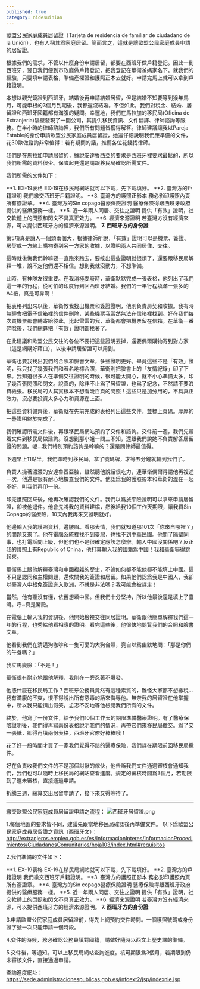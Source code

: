 ```yaml
---
published: true
category: nidesuinian
---
```

歐盟公民家庭成員居留證（Tarjeta de residencia de familiar de ciudadano de la Unión），也有人稱其爲家庭居留。簡而言之，這就是讓歐盟公民家庭成員申請的居留證。

根據我們的需求，不管以什麼身份申請居留，都要在西班牙做戶籍登記。因此一到西班牙，翌日我們便到市政廳做戶籍登記，把我登記在華衛爸媽家名下。就我們的經驗，只要填申請表格，準備產權證和護照正本去就好。申請完馬上就可以拿到戶籍證明。

本想以觀光簽證到西班牙，結婚後再申請結婚居留，但是結婚不知要等到猴年馬月，可能申根的3個月到期後，我都還沒結婚。不但如此，我們對稅金、結婚、居留證和西班牙國籍都有滿腹的疑問。幸運地，我們在馬拉加的移民局(Oficina de Extranjeria)隔壁發現了一間公司，其提供移民資訊、文件翻譯、律師諮詢等服務。在半小時的律師諮詢裡，我們所有問題皆獲得解答。律師建議讓我以Pareja Estable的身份申請歐盟公民家庭成員居留證，她還仔細說明我們應準備的文件，花30歐做諮詢非常值得！若有疑問的話，推薦各位花錢找律師。

我們是在馬拉加申請居留的，據說安達魯西亞的要求是西班牙裡要求最鬆的，所以我們所需的資料很少。保險起見還是請跟移民局確認所需文件。

我們所需的文件如下：

**1. EX-19表格
   EX-19在移民局網站就可以下載，先下載填好。
**2. 臺灣方的戶籍證明
   我們繳交西班牙戶籍證明。
**3. 臺灣方的護照正影本
   務必影印護照內頁所有簽證章。
**4. 臺灣方的Sin copago醫療保險證明
   醫療保險得跟西班牙政府提供的醫療服務一樣。
**5. 近一年兩人同居、交往之證明
   提供「有效」證明，社交軟體上的閃照和閃文不具真正效力。
**6. 經濟來源證明
   若臺灣方沒有經濟來源，可以提供西班牙方的經濟來源證明。
**7. 西班牙方的身份證**

第5項真是讓人一個頭兩個大，根據律師所說，「有效」證明可以是機票、簽證、房契或一方線上購物寄到另一方家的收據，以證明兩人共同居住、交往。

這時就後悔我們幹嘛要一直跑來跑去，要挖出這些證明就很煩了，還要跟移民局解釋一堆，說不定他們還不相信。想到我就沒動力，不想準備。

此時，有神隊友很重要。在我消極耍廢時，華衛默默完成一張表格，他列出了我們這一年的行程，從可怕的印度行到回西班牙結婚。我們的一年行程填滿一張多的A4紙，真是可靠啊！

把表格列出來以後，華衛教我找出機票和簽證證明，他則負責房契和收據。我有時無聊會把電子信箱裡的信件刪除，某些機票我當然無法在信箱裡找到。好在我們每次買機票都會轉寄給彼此，比起雷雷的我，華衛都會把機票留在信箱。在華衛一番碎唸後，我們總算把「有效」證明都找著了。

在此建議和歐盟公民交往的各位不要把這些證明丟掉，還要偶爾購物寄到對方家（這是網購好藉口），以後申請居留證可以用到。

華衛也要我找出我們的合照和臉書文章，多些證明更好。畢竟這些不是「有效」證明，我只找了幾張我們和著名地標合照，華衛則把臉書上的「友情紀錄」印了下來。我知道很多人在準備交往證明的時候，很可能太開心，就不小心準備太多，印了幾百張閃照和閃文。說真的，除非不止爲了居留證，也爲了紀念，不然請不要浪費紙張。移民局的人其實根本不想看幾百頁的閃照！這些只是加分用的，不具真正效力，沒必要投資太多心力和資源在上面。

把這些資料備齊後，華衛就在先前完成的表格列出這些文件，並標上頁碼。厚厚的一疊證明終於完成了。

我們確認所需文件後，再跟移民局網站預約了交件和諮詢。交件前一週，我們先帶着文件到移民局做諮詢。沒想到那小姐一問三不知，還跟我們說她不負責解答居留證的問題。呃...我們特別預約諮詢是幹嘛的？還是問律師最值得。

下週早上11點半，我們準時到移民局，拿了號碼牌，才等五分鐘就輪到我們了。

負責人操著濃濃的安達魯西亞腔，雖然聽他說話很吃力，連華衛偶爾得請他再複述一次，他還是很有耐心地檢查我們的文件。他認爲我的護照影本和華衛的混在一起不好，叫我們再印一份。

印完護照回來後，他再次確認我們的文件。我們以爲旅平險證明可以拿來申請居留證，卻被他退件。他會先將我的資料建檔，然後給我10個工作天期限，讓我買Sin Copago的醫療險，10天內我再來交證明就好。

他邊輸入我的護照資料，邊皺眉。看那表情，我們就知道那101次「你來自哪裡？」的問題又來了。他在電腦系統裡找不到臺灣，也找不到中華民國。他問了隔壁同事，也打電話問上級，但他們也不是很確定應該怎麼辦。輸入中國沒關係吧？反正我的護照上有Republic of China，他打算輸入我的國籍爲中國！我和華衛嚇得跳起來。

華衛馬上跟他解釋臺灣和中國複雜的歷史，不論如何都不能他都不能填上中國。這不只是認同和主權問題，還攸關我的簽證和居留。如果他們認爲我是中國人，我卻以臺灣人申根免簽證進入歐洲，不就是非法嗎？我可能會被趕走！

當然，他有聽沒有懂，依舊想填中國。但我們十分堅持，所以他最後還是填上了臺灣。呼~真是驚險。

在電腦上輸入我的資訊後，他開始檢視交往同居證明。華衛跟他簡單解釋我們這一年的行程，也秀給他看相應的證明。看完這些後，他很快地閱覽我們的合照和臉書文章。

他看到我們在清邁狗咖啡和一隻可愛的大狗合照，竟自以爲幽默地問：「那是你們的午餐嗎？」

我立馬變臉：「不是！」

華衛很有耐心地跟他解釋，我則在一旁忍著不爆發。

他憑什麼在移民局工作？西班牙公務員竟然有這種素質的，難怪大家都不想繳稅...我有滿腹的不爽，恨不得說出所有惡毒的話來侮辱他。無奈我的居留證在他掌握中，所以我只能擠出假笑，忐忑不安地等他檢閱我們所有的文件。

終於，他寫了一份文件，給予我們10個工作天的期限準備醫療證明。有了醫療保險證明後，我們得再寫兩份表格說明我們的情況，再帶它們來移民局繳交。爲了交一張紙，卻得再填兩份表格，西班牙官僚好棒棒哦！

花了好一段時間才買了一家我們覺得不錯的醫療保險，我們趕在期限前回移民局繳件。

好在負責收我們文件的不是那個討厭的傢伙，他告訴我們文件通過審核會通知我們，我們也可以隨時上移民局的網站查看進度。規定的審核時間爲3個月，若期限到了還未審核，直接通過申請。

折騰三週，總算交出居留申請了，接下來又得等待了。

*************************
繳交歐盟公民家庭成員居留證申請之流程：
![西班牙居留證.png]({{site.baseurl}}/images/西班牙居留證.png)


1.每個地區的要求皆不同，建議先跟當地移民局確認後再準備文件。
以下爲歐盟公民家庭成員居留證之資訊（西班牙文）：http://extranjeros.empleo.gob.es/es/InformacionInteres/InformacionProcedimientos/CiudadanosComunitarios/hoja103/index.html#requisitos

2.我們準備的文件如下：

**1. EX-19表格
   EX-19在移民局網站就可以下載，先下載填好。
**2. 臺灣方的戶籍證明
   我們繳交西班牙戶籍證明。
**3. 臺灣方的護照正影本
   務必影印護照內頁所有簽證章。
**4. 臺灣方的Sin copago醫療保險證明
   醫療保險得跟西班牙政府提供的醫療服務一樣。
**5. 近一年兩人同居、交往之證明
   提供「有效」證明，社交軟體上的閃照和閃文不具真正效力。
**6. 經濟來源證明
   若臺灣方沒有經濟來源，可以提供西班牙方的經濟來源證明。
**7. 西班牙方的身份證**

3.申請歐盟公民家庭成員居留證前，得先上網預約交件時間。一個護照號碼或身份證字號一次只能申請一個時段。

4.交件的時候，務必確認公務員填對國籍，請做好隨時以西文上歷史課的準備。

5.交件後，等通知。可以上移民局網站查詢進度。核可期限爲3個月，若期限到仍未審核文件，直接通過申請。

查詢進度網址：https://sede.administracionespublicas.gob.es/infoext2/jsp/indexnie.jsp
